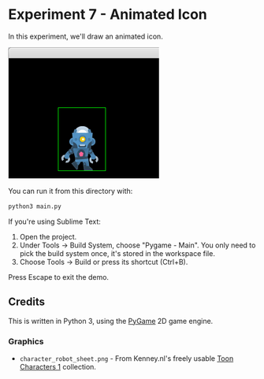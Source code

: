 # Experiment 7 - Animated Icon

In this experiment, we'll draw an animated icon.

![Experiment 7 - Animated Icon](experiment-7.png)

You can run it from this directory with:

```sh
python3 main.py
```

If you're using Sublime Text:

1. Open the project.
1. Under Tools -> Build System, choose "Pygame - Main". You only need to pick
   the build system once, it's stored in the workspace file.
1. Choose Tools -> Build or press its shortcut (Ctrl+B).

Press Escape to exit the demo.

## Credits

This is written in Python 3, using the [PyGame](https://www.pygame.org/news) 2D
game engine.

### Graphics

* `character_robot_sheet.png` - From Kenney.nl's freely usable
  [Toon Characters 1](https://kenney.nl/assets/toon-characters-1) collection.

